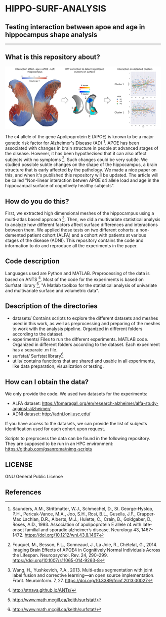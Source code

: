 # HIPPO-SURF-ANALYSIS

## Testing interaction between apoe and age in hippocampus shape analysis
------

## What is this repository about?

![Abstract highlight](highlights.png "Abstract highlight")

The ε4 allele of the gene Apolipoprotein E (APOE) is known to be a major genetic risk factor for Alzheimer's Disease (AD) [^1]. APOE has been associated with changes in brain structure in people at advanced stages of the disease. However, it has been hypothezised that it can also affect subjects with no symptoms [^2]. Such changes could be very subtle. We studied possible subtle changes on the shape of the hippocampus, a brain structure that is early affected by the pathology. We made a nice paper on this, and when it's published this repository will be updated. The article will be called  "Non-linear interaction betwen APOE ε4 allele load and age in the hippocampal surface of cognitively healthy subjects".

## How do you do this?

First, we extracted high dimensional meshes of the hippocampus using a multi-atlas based approach [^3]. Then, we did a multivariate statistical analysis to analyze how different factors affect surface differences and interactions between them. We applied those tests on two different cohorts: a non-demented patient cohort (ALFA) and a cohort with patients at various stages of the disease (ADNI). This repository contains the code and information to do and reproduce all the experiments in the paper.

## Code description

Languages used are Python and MATLAB. Preprocessing of the data is based on ANTS [^4]. Most of the code for the experiments is based on Surfstat library [^5], "A Matlab toolbox for the statistical analysis of univariate and multivariate surface and volumetric data". 

## Description of the directories
* datasets/ Contains scripts to explore the different datasets and meshes used in this work, as well as preprocessing and preparing of the meshes to work with the analysis pipeline. Organized in different folders according to the dataset.
* experiments/ Files to run the different experiments. MATLAB code. Organized in different folders according to the dataset. Each experiment has a separate .m file.
* surfstat/ Surfstat library[^5]
* utils/ contains functions that are shared and usable in all experiments, like data preparation, visualization or testing.


## How can I obtain the data?
We only provide the code. We used two datasets for the experiments:

* ALFA dataset: https://fpmaragall.org/en/research-alzheimer/alfa-study-against-alzheimer/
* ADNI dataset: http://adni.loni.usc.edu/

If you have access to the datasets, we can provide the list of subjects identification used for each cohort upon request.

Scripts to preprocess the data can be found in the following repository. They are supposed to be run in an HPC environment: https://github.com/gsanroma/nimg-scripts

## LICENSE
GNU General Public License

## References 

[^1]: Saunders, A.M., Strittmatter, W.J., Schmechel, D., St. George-Hyslop, P.H., Pericak-Vance, M.A., Joo, S.H., Rosi, B.L., Gusella, J.F., Crapper-Mac Lachlan, D.R., Alberts, M.J., Hulette, C., Crain, B., Goldgaber, D., Roses, A.D., 1993. Association of apolipoprotein E allele ϵ4 with late-onset familial and sporadic alzheimer’s disease. Neurology 43, 1467–1472. https://doi.org/10.1212/wnl.43.8.1467

[^2]:Fouquet, M., Besson, F.L., Gonneaud, J., La Joie, R., Chételat, G., 2014. Imaging Brain Effects of APOE4 in Cognitively Normal Individuals Across the Lifespan. Neuropsychol. Rev. 24, 290–299. https://doi.org/10.1007/s11065-014-9263-8

[^3]: Wang, H., Yushkevich, P.A., 2013. Multi-atlas segmentation with joint label fusion and corrective learning—an open source implementation. Front. Neuroinform. 7, 27. https://doi.org/10.3389/fninf.2013.00027

[^4]: http://stnava.github.io/ANTs/

[^5]: http://www.math.mcgill.ca/keith/surfstat/
